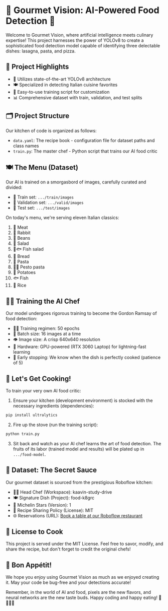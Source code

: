 # 🍕 Gourmet Vision: AI-Powered Food Detection 🍝

Welcome to Gourmet Vision, where artificial intelligence meets culinary expertise! This project harnesses the power of YOLOv8 to create a sophisticated food detection model capable of identifying three delectable dishes: lasagna, pasta, and pizza.

## 🌟 Project Highlights

- 🧠 Utilizes state-of-the-art YOLOv8 architecture
- 🍽️ Specialized in detecting Italian cuisine favorites
- 🚀 Easy-to-use training script for customization
- 📊 Comprehensive dataset with train, validation, and test splits

## 🗂️ Project Structure

Our kitchen of code is organized as follows:

- `data.yaml`: The recipe book - configuration file for dataset paths and class names
- `train.py`: The master chef - Python script that trains our AI food critic

## 🍽️ The Menu (Dataset)

Our AI is trained on a smorgasbord of images, carefully curated and divided:

- 🍳 Train set: `.../train/images`
- 🥘 Validation set: `.../valid/images`
- 🍲 Test set: `.../test/images`

On today's menu, we're serving eleven Italian classics:
1. 🥩 Meat
2. 🐇 Rabbit
3. 🫘 Beans
4. 🥗 Salad
5. 🥗🐟 Fish salad
6. 🍞 Bread
7. 🍝 Pasta
8. 🍝🌿 Pesto pasta
9. 🥔 Potatoes
10. 🐟 Fish
11. 🍚 Rice

## 👨‍🍳 Training the AI Chef

Our model undergoes rigorous training to become the Gordon Ramsay of food detection:

- 🏋️‍♂️ Training regimen: 50 epochs
- 🍱 Batch size: 16 images at a time
- 👁️ Image size: A crisp 640x640 resolution
- 💪 Hardware: GPU-powered (RTX 3060 Laptop) for lightning-fast learning
- 🛑 Early stopping: We know when the dish is perfectly cooked (patience of 5)

## 🚀 Let's Get Cooking!

To train your very own AI food critic:

1. Ensure your kitchen (development environment) is stocked with the necessary ingredients (dependencies): 
```bash
pip install ultralytics
```

2. Fire up the stove (run the training script):
```bash
python train.py
```

3. Sit back and watch as your AI chef learns the art of food detection. The fruits of its labor (trained model and results) will be plated up in `.../food-model`.

## 🍱 Dataset: The Secret Sauce

Our gourmet dataset is sourced from the prestigious Roboflow kitchen:

- 👨‍🍳 Head Chef (Workspace): kaavin-study-drive
- 🍽️ Signature Dish (Project): food-k8grc
- 🥇 Michelin Stars (Version): 1
- 📜 Recipe Sharing Policy (License): MIT
- 🌐 Reservations (URL): [Book a table at our Roboflow restaurant](https://universe.roboflow.com/kaavin-study-drive/food-k8grc/dataset/1)

## 📜 License to Cook

This project is served under the MIT License. Feel free to savor, modify, and share the recipe, but don't forget to credit the original chefs!

## 🍴 Bon Appétit!

We hope you enjoy using Gourmet Vision as much as we enjoyed creating it. May your code be bug-free and your detections accurate!

Remember, in the world of AI and food, pixels are the new flavors, and neural networks are the new taste buds. Happy coding and happy eating! 🎉👨‍🍳🤖